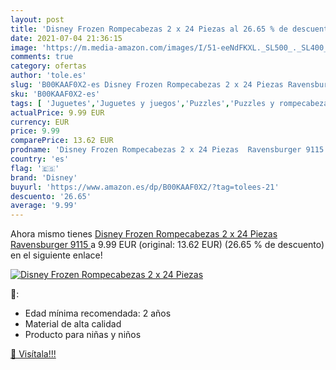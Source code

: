 ```yaml
---
layout: post
title: 'Disney Frozen Rompecabezas 2 x 24 Piezas al 26.65 % de descuento'
date: 2021-07-04 21:36:15
image: 'https://m.media-amazon.com/images/I/51-eeNdFKXL._SL500_._SL400_.jpg'
comments: true
category: ofertas
author: 'tole.es'
slug: 'B00KAAF0X2-es Disney Frozen Rompecabezas 2 x 24 Piezas Ravensburger 9115'
sku: 'B00KAAF0X2-es'
tags: [ 'Juguetes','Juguetes y juegos','Puzzles','Puzzles y rompecabezas','disney','ravensburger','rompecabezas', ]
actualPrice: 9.99 EUR
currency: EUR
price: 9.99
comparePrice: 13.62 EUR
prodname: 'Disney Frozen Rompecabezas 2 x 24 Piezas  Ravensburger 9115 '
country: 'es'
flag: '🇪🇸'
brand: 'Disney'
buyurl: 'https://www.amazon.es/dp/B00KAAF0X2/?tag=tolees-21'
descuento: '26.65'
average: '9.99'
---
```


Ahora mismo tienes [Disney Frozen Rompecabezas 2 x 24 Piezas  Ravensburger 9115 ](https://www.amazon.es/dp/B00KAAF0X2/?tag=tolees-21) a 9.99 EUR (original: 13.62 EUR) (26.65 %  de descuento) en el siguiente enlace!

[![Disney Frozen Rompecabezas 2 x 24 Piezas](https://m.media-amazon.com/images/I/51-eeNdFKXL._SL500_._SL400_.jpg)](https://www.amazon.es/dp/B00KAAF0X2/?tag=tolees-21)

🔎:

- Edad mínima recomendada: 2 años
- Material de alta calidad
- Producto para niñas y niños

[🛒 Visítala!!!](https://www.amazon.es/dp/B00KAAF0X2/?tag=tolees-21)
